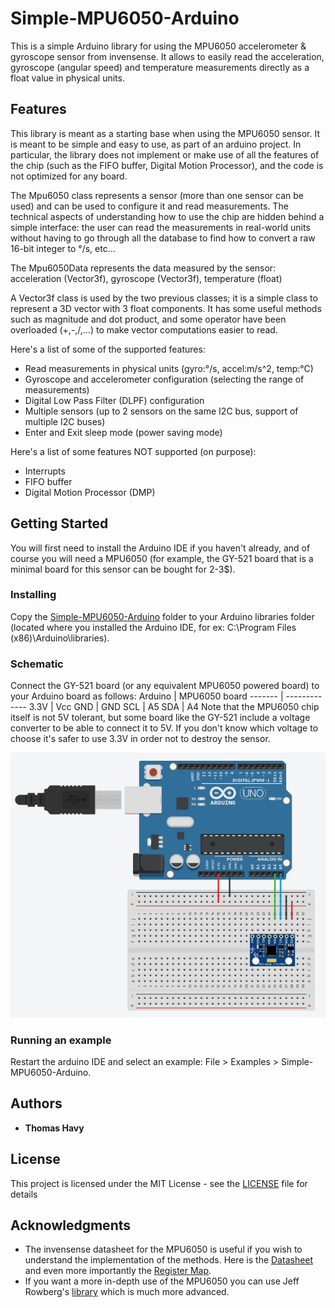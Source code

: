 # Simple-MPU6050-Arduino
This is a simple Arduino library for using the MPU6050 accelerometer &amp; gyroscope sensor from invensense. It allows to easily read the acceleration, gyroscope (angular speed) and temperature measurements directly as a float value in physical units.

## Features

This library is meant as a starting base when using the MPU6050 sensor. It is meant to be simple and easy to use, as part of an arduino project. In particular, the library does not implement or make use of all the features of the chip (such as the FIFO buffer, Digital Motion Processor), and the code is not optimized for any board. 

The Mpu6050 class represents a sensor (more than one sensor can be used) and can be used to configure it and read measurements.
The technical aspects of understanding how to use the chip are hidden behind a simple interface: the user can read the measurements in real-world units without having to go through all the database to find how to convert a raw 16-bit integer to °/s, etc...

The Mpu6050Data represents the data measured by the sensor: acceleration (Vector3f), gyroscope (Vector3f), temperature (float)

A Vector3f class is used by the two previous classes; it is a simple class to represent a 3D vector with 3 float components. It has some useful methods such as magnitude and dot product, and some operator have been overloaded (+,-,/,...) to make vector computations easier to read. 

Here's a list of some of the supported features:
- Read measurements in physical units (gyro:°/s, accel:m/s^2, temp:°C)
- Gyroscope and accelerometer configuration (selecting the range of measurements)
- Digital Low Pass Filter (DLPF) configuration
- Multiple sensors (up to 2 sensors on the same I2C bus, support of multiple I2C buses)
- Enter and Exit sleep mode (power saving mode)

Here's a list of some features NOT supported (on purpose):
- Interrupts
- FIFO buffer
- Digital Motion Processor (DMP)

## Getting Started

You will first need to install the Arduino IDE if you haven't already, and of course you will need a MPU6050 (for example, the GY-521 board that is a minimal board for this sensor can be bought for 2-3$).

### Installing

Copy the [Simple-MPU6050-Arduino](https://github.com/Th-Havy/Simple-MPU6050-Arduino) folder to your Arduino libraries folder (located where you installed the Arduino IDE, for ex: C:\Program Files (x86)\Arduino\libraries).

### Schematic

Connect the GY-521 board (or any equivalent MPU6050 powered board) to your Arduino board as follows:
Arduino | MPU6050 board
------- | -------------
  3.3V  |      Vcc
  GND   |      GND
  SCL   |      A5
  SDA   |      A4
Note that the MPU6050 chip itself is not 5V tolerant, but some board like the GY-521 include a voltage converter to be able to connect it to 5V. If you don't know which voltage to choose it's safer to use 3.3V in order not to destroy the sensor.

![basic ciruit image](circuit.png)

### Running an example

Restart the arduino IDE and select an example: File > Examples > Simple-MPU6050-Arduino.

## Authors

* **Thomas Havy**

## License

This project is licensed under the MIT License - see the [LICENSE](LICENSE) file for details

## Acknowledgments

* The invensense datasheet for the MPU6050 is useful if you wish to understand the implementation of the methods. Here is the [Datasheet](https://www.invensense.com/wp-content/uploads/2015/02/MPU-6000-Datasheet1.pdf) and even more importantly the [Register Map](https://www.invensense.com/wp-content/uploads/2015/02/MPU-6000-Register-Map1.pdf).
* If you want a more in-depth use of the MPU6050 you can use Jeff Rowberg's [library](https://github.com/jrowberg/i2cdevlib/tree/master/Arduino/MPU6050) which is much more advanced.
